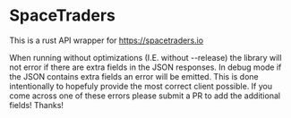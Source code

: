 # SpaceTraders

This is a rust API wrapper for https://spacetraders.io

When running without optimizations (I.E. without --release) the library will not error if there are extra fields in the
JSON responses. In debug mode if the JSON contains extra fields an error will be emitted. This is done intentionally to hopefuly provide the most
correct client possible. If you come across one of
these errors please submit a PR to add the additional fields! Thanks!
